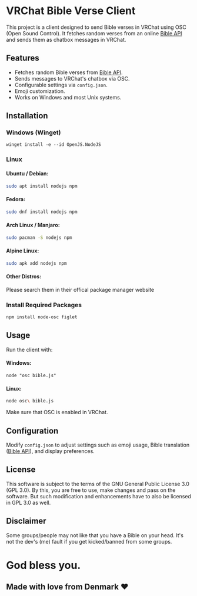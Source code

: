 # VRChat Bible Verse Client

This project is a client designed to send Bible verses in VRChat using OSC (Open Sound Control). It fetches random verses from an online [Bible API](https://bible-api.com/) and sends them as chatbox messages in VRChat.

## Features
- Fetches random Bible verses from [Bible API](https://bible-api.com/).
- Sends messages to VRChat's chatbox via OSC.
- Configurable settings via `config.json`.
- Emoji customization.
- Works on Windows and most Unix systems.

## Installation
### Windows (Winget)
```pwsh
winget install -e --id OpenJS.NodeJS
```
### Linux
#### Ubuntu / Debian:
```sh
sudo apt install nodejs npm
```
#### Fedora:
```sh
sudo dnf install nodejs npm
```
#### Arch Linux / Manjaro:
```sh
sudo pacman -S nodejs npm
```
#### Alpine Linux:
```sh
sudo apk add nodejs npm
```
#### Other Distros:
Please search them in their offical package manager website
### Install Required Packages
```sh
npm install node-osc figlet
```

## Usage
Run the client with:

#### Windows:
```pwsh
node "osc bible.js"
```
#### Linux:
```sh
node osc\ bible.js
```

Make sure that OSC is enabled in VRChat.

## Configuration
Modify `config.json` to adjust settings such as emoji usage, Bible translation ([Bible API](https://bible-api.com/)), and display preferences.

## License
This software is subject to the terms of the GNU General Public License 3.0 (GPL 3.0). By this, you are free to use, make changes and pass on the software. But such modification and enhancements have to also be licensed in GPL 3.0 as well.

## Disclaimer
Some groups/people may not like that you have a Bible on your head.
It's not the dev's (me) fault if you get kicked/banned from some groups.

# God bless you.
## Made with love from Denmark ❤️
